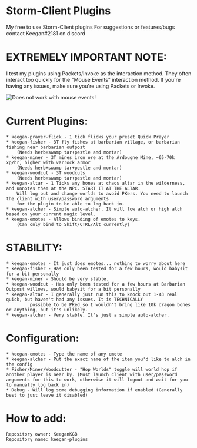 # Storm-Client Plugins
My free to use Storm-Client plugins
For suggestions or features/bugs contact Keegan#2181 on discord

# EXTREMELY IMPORTANT NOTE: 
I test my plugins using Packets/Invoke as the interaction method. They often interact too quickly for the "Mouse Events" interaction method. If you're having any issues, make sure you're using Packets or Invoke. 

![Does not work with mouse events!](https://i.imgur.com/cp52COH.png)
# Current Plugins:
	* keegan-prayer-flick - 1 tick flicks your preset Quick Prayer
	* keegan-fisher - 3T fly fishes at barbarian village, or barbarian fishing near barbarian outpost
		(Needs herb+swamp tar+pestle and mortar) 
	* keegan-miner - 3T mines iron ore at the Ardougne Mine, ~65-70k xp/hr, higher with varrock armor 
		(Needs herb+swamp tar+pestle and mortar) 
	* keegan-woodcut - 3T woodcuts  
		(Needs herb+swamp tar+pestle and mortar) 
	* keegan-altar - 1 Ticks any bones at chaos altar in the wilderness, and unnotes them at the NPC. START IT AT THE ALTAR. 
		Will log out and change worlds to avoid PKers. You need to launch the client with user/password arguments 
		for the plugin to be able to log back in.
	* keegan-alcher - Simple auto-alcher. It will low alch or high alch based on your current magic level.  
	* keegan-emotes - Allows binding of emotes to keys. 
		(Can only bind to Shift/CTRL/Alt currently)
  
# STABILITY:
	* keegan-emotes - It just does emotes... nothing to worry about here  
	* keegan-fisher - Has only been tested for a few hours, would babysit for a bit personally
	* keegan-miner - Should be very stable.
	* keegan-woodcut - Has only been tested for a few hours at Barbarian Outpost willows, would babysit for a bit personally
	* keegan-altar - I generally just run this to knock out 1-43 real quick, but haven't had any issues. It is TECHNICALLY
			 possible to be PKed so I wouldn't bring like 10k dragon bones or anything, but it's unlikely. 
	* keegan-alcher - Very stable. It's just a simple auto-alcher.   
	
# Configuration:
	* keegan-emotes - Type the name of any emote  
	* keegan-alcher - Put the exact name of the item you'd like to alch in the config
	* Fisher/Miner/Woodcutter - "Hop Worlds" toggle will world hop if another player is near by. (Must launch client with user/password arguments for this to work, otherwise it will logout and wait for you to manually log back in) 
	* Debug - Will log some debugging information if enabled (Generally best to just leave it disabled)
	
# How to add:
	Repository owner: KeeganKGB 	
	Repository name: keegan-plugins
